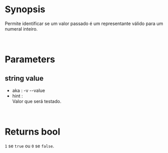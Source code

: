 # Synopsis

Permite identificar se um valor passado é um representante válido para um 
numeral inteiro.



&nbsp;

# Parameters

## string value

- aka       : -v --value
- hint      :  
  Valor que será testado.



&nbsp;

# Returns bool

`1` se `true` ou `0` se `false`.